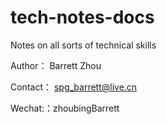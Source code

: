 # tech-notes-docs
Notes on all sorts of technical skills



Author： Barrett Zhou

Contact： spg_barrett@live.cn

Wechat:：zhoubingBarrett

